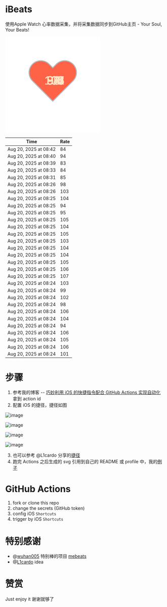 # iBeats
使用Apple Watch 心率数据采集，并将采集数据同步到GitHub主页 - Your Soul, Your Beats!

![](./files/heart.svg)

<!--START_SECTION:my_heart_rate-->
| Time | Rate | 
 | ---- | ---- | 
| Aug 20, 2025 at 08:42 | 84 |
| Aug 20, 2025 at 08:40 | 94 |
| Aug 20, 2025 at 08:39 | 83 |
| Aug 20, 2025 at 08:33 | 84 |
| Aug 20, 2025 at 08:31 | 85 |
| Aug 20, 2025 at 08:26 | 98 |
| Aug 20, 2025 at 08:26 | 103 |
| Aug 20, 2025 at 08:25 | 104 |
| Aug 20, 2025 at 08:25 | 94 |
| Aug 20, 2025 at 08:25 | 95 |
| Aug 20, 2025 at 08:25 | 105 |
| Aug 20, 2025 at 08:25 | 104 |
| Aug 20, 2025 at 08:25 | 105 |
| Aug 20, 2025 at 08:25 | 103 |
| Aug 20, 2025 at 08:25 | 104 |
| Aug 20, 2025 at 08:25 | 104 |
| Aug 20, 2025 at 08:25 | 105 |
| Aug 20, 2025 at 08:25 | 106 |
| Aug 20, 2025 at 08:25 | 107 |
| Aug 20, 2025 at 08:24 | 103 |
| Aug 20, 2025 at 08:24 | 99 |
| Aug 20, 2025 at 08:24 | 102 |
| Aug 20, 2025 at 08:24 | 98 |
| Aug 20, 2025 at 08:24 | 106 |
| Aug 20, 2025 at 08:24 | 104 |
| Aug 20, 2025 at 08:24 | 94 |
| Aug 20, 2025 at 08:24 | 106 |
| Aug 20, 2025 at 08:24 | 105 |
| Aug 20, 2025 at 08:24 | 106 |
| Aug 20, 2025 at 08:24 | 101 |

<!--END_SECTION:my_heart_rate-->

# 步骤
1. 参考我的博客 -- [巧妙利用 iOS 的快捷指令配合 GitHub Actions 实现自动化](https://github.com/yihong0618/gitblog/issues/198) 拿到 action id
2. 配置 iOS 的捷径，捷径如图

![image](https://user-images.githubusercontent.com/15976103/122154218-0db0b480-ce97-11eb-93bb-5aec07c558dc.png)

![image](https://user-images.githubusercontent.com/15976103/122154236-186b4980-ce97-11eb-8e4b-70551a0391ae.png)

![image](https://user-images.githubusercontent.com/15976103/122154268-2d47dd00-ce97-11eb-902e-3acf292265a9.png)

![image](https://user-images.githubusercontent.com/15976103/122174055-fa144680-ceb4-11eb-9be2-3eb83cd516f7.png)

3. 也可以参考 @L1cardo 分享的[捷径](https://www.icloud.com/shortcuts/6ab6047b459c41ad822ad6b94b1c03d4)
4. 跑完 Actions 之后生成的 svg 引用到自己的 README 或 profile 中，我的[例子](https://github.com/yihong0618) 

# GitHub Actions

1. fork or clone this repo
2. change the secrets (GitHub token)
3. config iOS `Shortcuts` 
4. trigger by iOS `Shortcuts`

# 特别感谢
- @[wuhan005](https://github.com/wuhan005) 特别棒的项目 [mebeats](https://github.com/wuhan005/mebeats)
- @[L1cardo](https://github.com/L1cardo) idea

# 赞赏
Just enjoy it
谢谢就够了
